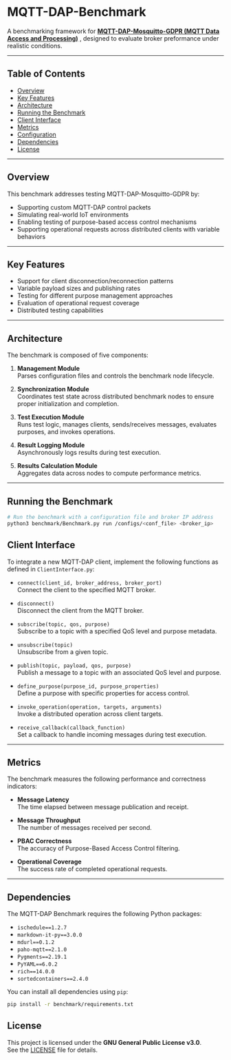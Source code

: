 # MQTT-DAP-Benchmark

A benchmarking framework for [**MQTT-DAP-Mosquitto-GDPR (MQTT Data Access and Processing)**](https://github.com/DAMSlabUMBC/dams-mosquitto/tree/develop)
, designed to evaluate broker preformance under realistic conditions.

---

## Table of Contents

- [Overview](#overview)
- [Key Features](#key-features)
- [Architecture](#architecture)
- [Running the Benchmark](#running-the-benchmark)
- [Client Interface](#client-interface)
- [Metrics](#metrics)
- [Configuration](#configuration)
- [Dependencies](#dependencies)
- [License](#license)

---

## Overview

This benchmark addresses testing MQTT-DAP-Mosquitto-GDPR by:

- Supporting custom MQTT-DAP control packets
- Simulating real-world IoT environments
- Enabling testing of purpose-based access control mechanisms
- Supporting operational requests across distributed clients with variable behaviors

---

## Key Features

- Support for client disconnection/reconnection patterns  
- Variable payload sizes and publishing rates  
- Testing for different purpose management approaches  
- Evaluation of operational request coverage  
- Distributed testing capabilities  

---

## Architecture

The benchmark is composed of five components:

1. **Management Module**  
   Parses configuration files and controls the benchmark node lifecycle.

2. **Synchronization Module**  
   Coordinates test state across distributed benchmark nodes to ensure proper initialization and completion.

3. **Test Execution Module**  
   Runs test logic, manages clients, sends/receives messages, evaluates purposes, and invokes operations.

4. **Result Logging Module**  
   Asynchronously logs results during test execution.

5. **Results Calculation Module**  
   Aggregates data across nodes to compute performance metrics.

---

## Running the Benchmark

```bash
# Run the benchmark with a configuration file and broker IP address
python3 benchmark/Benchmark.py run /configs/<conf_file> <broker_ip>
```
## Client Interface

To integrate a new MQTT-DAP client, implement the following functions as defined in `ClientInterface.py`:

- `connect(client_id, broker_address, broker_port)`  
  Connect the client to the specified MQTT broker.

- `disconnect()`  
  Disconnect the client from the MQTT broker.

- `subscribe(topic, qos, purpose)`  
  Subscribe to a topic with a specified QoS level and purpose metadata.

- `unsubscribe(topic)`  
  Unsubscribe from a given topic.

- `publish(topic, payload, qos, purpose)`  
  Publish a message to a topic with an associated QoS level and purpose.

- `define_purpose(purpose_id, purpose_properties)`  
  Define a purpose with specific properties for access control.

- `invoke_operation(operation, targets, arguments)`  
  Invoke a distributed operation across client targets.

- `receive_callback(callback_function)`  
  Set a callback to handle incoming messages during test execution.

---

## Metrics

The benchmark measures the following performance and correctness indicators:

- **Message Latency**  
  The time elapsed between message publication and receipt.

- **Message Throughput**  
  The number of messages received per second.

- **PBAC Correctness**  
  The accuracy of Purpose-Based Access Control filtering.

- **Operational Coverage**  
  The success rate of completed operational requests.

---

## Dependencies

The MQTT-DAP Benchmark requires the following Python packages:

- `ischedule==1.2.7`  
- `markdown-it-py==3.0.0`  
- `mdurl==0.1.2`  
- `paho-mqtt==2.1.0`  
- `Pygments==2.19.1`  
- `PyYAML==6.0.2`  
- `rich==14.0.0`  
- `sortedcontainers==2.4.0`  

You can install all dependencies using `pip`:

```bash
pip install -r benchmark/requirements.txt
```
## License

This project is licensed under the **GNU General Public License v3.0**.  
See the [LICENSE](./LICENSE) file for details.
